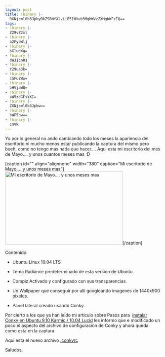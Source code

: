 ```yaml
---
layout: post
title: !binary |-
  RXNjcml0b3JpbyBkZSBNYXlvLiB5IHVub3MgbWVzZXMgbWFzIQ==
tags:
- !binary |-
  Z29vZ2xl
- !binary |-
  a2FybWlj
- !binary |-
  bGludXg=
- !binary |-
  dWJ1bnR1
- !binary |-
  Y29ua3k=
- !binary |-
  cGFuZWw=
- !binary |-
  bHVjaWQ=
- !binary |-
  aW5zdGFsYXI=
- !binary |-
  ZXNjcml0b3Jpbw==
- !binary |-
  bWF5bw==
- !binary |-
  cmVk
---
```

Yo por lo general no ando cambiando todo los meses la apariencia del  escritorio ni mucho menos estar publicando la captura del mismo pero  bueh, como no tengo mas nada que hacer.... Aqui esta mi escritorio del  mes de Mayo.... y unos cuantos meses mas :D

[caption id="" align="alignnone" width="380" caption="Mi escritorio de Mayo.... y unos meses mas"]<a href="http://blog.jam.net.ve/imagenes/escritorio-ubuntu104.png"><img class=" " title="Mi escritorio de Mayo.... y unos meses mas" src="http://blog.jam.net.ve/imagenes/escritorio-ubuntu104-peq.png" alt="Mi escritorio de Mayo.... y unos meses mas" width="380" height="237" /></a>[/caption]

Contenido:

- Ubuntu Linux 10.04 LTS

- Tema Radiance predeterminado de esta version de Ubuntu.

- Compiz Activado y configurado con sus transparencias.

- Un Wallpaper que conseguir por alli googleando imagenes de 1440x900 pixeles.

- Panel lateral creado usando Conky.

Por cierto a los que ya han leido mi articulo sobre Pasos para  <a href="http://blog.jam.net.ve/2009/12/21/instalando-conky-en-ubuntu-karmic/" target="_blank">instalar Conky en Ubuntu 9.10 Karmic / 10.04 Lucid</a> les informo que e modificado un poco el aspecto del archivo de configuracion de Conky y ahora queda como esta en la captura.

Aqui esta el nuevo archivo <a href="http://blog.jam.net.ve/imagenes/.conkyrc" target="_blank">.conkyrc</a>

Saludos.
